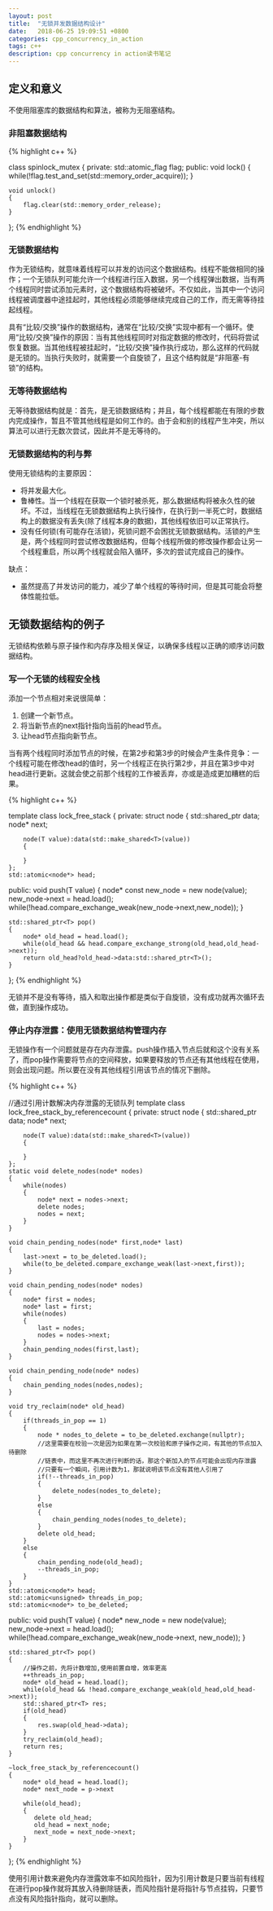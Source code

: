 ```yaml
---
layout: post
title:  "无锁并发数据结构设计"
date:   2018-06-25 19:09:51 +0800
categories: cpp_concurrency_in_action
tags: c++
description: cpp concurrency in action读书笔记
---
```


## 定义和意义

不使用阻塞库的数据结构和算法，被称为无阻塞结构。

### 非阻塞数据结构

{% highlight c++ %}

class spinlock_mutex
{
  private:
    std::atomic_flag flag;
  public:
    void lock()
    {
        while(!flag.test_and_set(std::memory_order_acquire));
    }

    void unlock()
    {
        flag.clear(std::memory_order_release);
    }
};
{% endhighlight %}

### 无锁数据结构

作为无锁结构，就意味着线程可以并发的访问这个数据结构。线程不能做相同的操作；一个无锁队列可能允许一个线程进行压入数据，另一个线程弹出数据，当有两个线程同时尝试添加元素时，这个数据结构将被破坏。不仅如此，当其中一个访问线程被调度器中途挂起时，其他线程必须能够继续完成自己的工作，而无需等待挂起线程。

具有“比较/交换”操作的数据结构，通常在“比较/交换”实现中都有一个循环。使用“比较/交换”操作的原因：当有其他线程同时对指定数据的修改时，代码将尝试恢复数据。当其他线程被挂起时，“比较/交换”操作执行成功，那么这样的代码就是无锁的。当执行失败时，就需要一个自旋锁了，且这个结构就是“非阻塞-有锁”的结构。

### 无等待数据结构

无等待数据结构就是：首先，是无锁数据结构；并且，每个线程都能在有限的步数内完成操作，暂且不管其他线程是如何工作的。由于会和别的线程产生冲突，所以算法可以进行无数次尝试，因此并不是无等待的。

### 无锁数据结构的利与弊

使用无锁结构的主要原因：
* 将并发最大化。
* 鲁棒性。当一个线程在获取一个锁时被杀死，那么数据结构将被永久性的破坏。不过，当线程在无锁数据结构上执行操作，在执行到一半死亡时，数据结构上的数据没有丢失(除了线程本身的数据)，其他线程依旧可以正常执行。
* 没有任何锁(有可能存在活锁)，死锁问题不会困扰无锁数据结构。活锁的产生是，两个线程同时尝试修改数据结构，但每个线程所做的修改操作都会让另一个线程重启，所以两个线程就会陷入循环，多次的尝试完成自己的操作。

缺点：
* 虽然提高了并发访问的能力，减少了单个线程的等待时间，但是其可能会将整体性能拉低。


## 无锁数据结构的例子

无锁结构依赖与原子操作和内存序及相关保证，以确保多线程以正确的顺序访问数据结构。

### 写一个无锁的线程安全栈

添加一个节点相对来说很简单：

1. 创建一个新节点。
2. 将当新节点的next指针指向当前的head节点。
3. 让head节点指向新节点。

当有两个线程同时添加节点的时候，在第2步和第3步的时候会产生条件竞争：一个线程可能在修改head的值时，另一个线程正在执行第2步，并且在第3步中对head进行更新。这就会使之前那个线程的工作被丢弃，亦或是造成更加糟糕的后果。

{% highlight c++ %}

template<typename T>
class lock_free_stack
{
  private:
    struct node
    {
        std::shared_ptr<T> data;
        node* next;

        node(T value):data(std::make_shared<T>(value))
        {

        }
    };
    std::atomic<node*> head;
  public:
    void push(T value)
    {
        node* const new_node = new node(value);
        new_node->next = head.load();
        while(!head.compare_exchange_weak(new_node->next,new_node));
    }

    std::shared_ptr<T> pop()
    {
        node* old_head = head.load();
        while(old_head && head.compare_exchange_strong(old_head,old_head->next));
        return old_head?old_head->data:std::shared_ptr<T>();
    }
};
{% endhighlight %}

无锁并不是没有等待，插入和取出操作都是类似于自旋锁，没有成功就再次循环去做，直到操作成功。

### 停止内存泄露：使用无锁数据结构管理内存

无锁操作有一个问题就是存在内存泄露。push操作插入节点后就和这个没有关系了，而pop操作需要将节点的空间释放，如果要释放的节点还有其他线程在使用，则会出现问题。所以要在没有其他线程引用该节点的情况下删除。

{% highlight c++ %}

//通过引用计数解决内存泄露的无锁队列
template<typename T>
class lock_free_stack_by_referencecount
{
  private:
    struct node
    {
        std::shared_ptr<T> data;
        node* next;

        node(T value):data(std::make_shared<T>(value))
        {

        }
    };
    static void delete_nodes(node* nodes)
    {
        while(nodes)
        {
            node* next = nodes->next;
            delete nodes;
            nodes = next;
        }
    }

    void chain_pending_nodes(node* first,node* last)
    {
        last->next = to_be_deleted.load();
        while(to_be_deleted.compare_exchange_weak(last->next,first));
    }

    void chain_pending_nodes(node* nodes)
    {
        node* first = nodes;
        node* last = first;
        while(nodes)
        {
            last = nodes;
            nodes = nodes->next;
        }
        chain_pending_nodes(first,last);
    }

    void chain_pending_node(node* nodes)
    {
        chain_pending_nodes(nodes,nodes);
    }

    void try_reclaim(node* old_head)
    {
        if(threads_in_pop == 1)
        {
            node * nodes_to_delete = to_be_deleted.exchange(nullptr);
            //这里需要在校验一次是因为如果在第一次校验和原子操作之间，有其他的节点加入待删除
            //链表中，而这里不再次进行判断的话，那这个新加入的节点可能会出现内存泄露
            //只要有一个瞬间，引用计数为1，那就说明该节点没有其他人引用了
            if(!--threads_in_pop)
            {
                delete_nodes(nodes_to_delete);
            }
            else
            {
                chain_pending_nodes(nodes_to_delete);
            }
            delete old_head;
        }
        else
        {
            chain_pending_node(old_head);
            --threads_in_pop;
        }
    }
    std::atomic<node*> head;
    std::atomic<unsigned> threads_in_pop;
    std::atomic<node*> to_be_deleted;
  public:
    void push(T value)
    {
        node* new_node = new node(value);
        new_node->next = head.load();
        while(!head.compare_exchange_weak(new_node->next, new_node));
    }

    std::shared_ptr<T> pop()
    {
        //操作之前，先将计数增加,使用前置自增，效率更高
        ++threads_in_pop;
        node* old_head = head.load();
        while(old_head && !head.compare_exchange_weak(old_head,old_head->next));
        std::shared_ptr<T> res;
        if(old_head)
        {
            res.swap(old_head->data);
        }
        try_reclaim(old_head);
        return res;      
    }

    ~lock_free_stack_by_referencecount()
    {
        node* old_head = head.load();
        node* next_node = p->next

        while(old_head);
        {
           delete old_head;
           old_head = next_node;
           next_node = next_node->next;
        }
    }
};
{% endhighlight %}

使用引用计数来避免内存泄露效率不如风险指针，因为引用计数是只要当前有线程在进行pop操作就将其放入待删除链表，而风险指针是将指针与节点挂钩，只要节点没有风险指针指向，就可以删除。